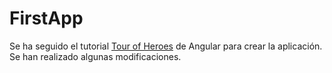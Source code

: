 # FirstApp

Se ha seguido el tutorial [Tour of Heroes](https://angular.io/tutorial) de Angular para crear la aplicación. Se han realizado algunas modificaciones.
